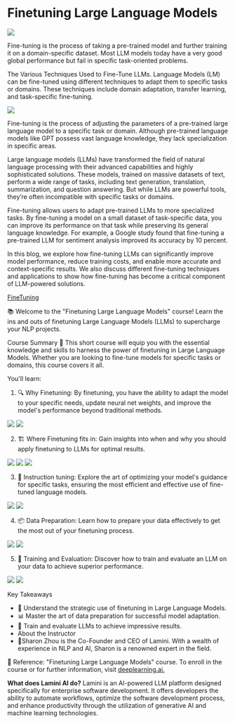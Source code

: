 # Finetuning Large Language Models

![](https://encrypted-tbn0.gstatic.com/images?q=tbn:ANd9GcRA-NbyYXCGRWN-h2AgJJTiRa0aGrAiDqx70Q&usqp=CAU)

Fine-tuning is the process of taking a pre-trained model and further training it on a domain-specific dataset. Most LLM models today have a very good global performance but fail in specific task-oriented problems.

The Various Techniques Used to Fine-Tune LLMs. Language Models (LM) can be fine-tuned using different techniques to adapt them to specific tasks or domains. These techniques include domain adaptation, transfer learning, and task-specific fine-tuning.

![](https://encrypted-tbn0.gstatic.com/images?q=tbn:ANd9GcRjkSoHUCdzuc0Zx8njoXHHMnDKj0eQFR13nw&usqp=CAU)

Fine-tuning is the process of adjusting the parameters of a pre-trained large language model to a specific task or domain. Although pre-trained language models like GPT possess vast language knowledge, they lack specialization in specific areas.


Large language models (LLMs) have transformed the field of natural language processing with their advanced capabilities and highly sophisticated solutions. These models, trained on massive datasets of text, perform a wide range of tasks, including text generation, translation, summarization, and question answering. But while LLMs are powerful tools, they’re often incompatible with specific tasks or domains.

Fine-tuning allows users to adapt pre-trained LLMs to more specialized tasks. By fine-tuning a model on a small dataset of task-specific data, you can improve its performance on that task while preserving its general language knowledge. For example, a Google study found that fine-tuning a pre-trained LLM for sentiment analysis improved its accuracy by 10 percent.

In this blog, we explore how fine-tuning LLMs can significantly improve model performance, reduce training costs, and enable more accurate and context-specific results. We also discuss different fine-tuning techniques and applications to show how fine-tuning has become a critical component of LLM-powered solutions.

[FineTuning](https://www.turing.com/resources/finetuning-large-language-models#a.-supervised-fine-tuning)



📚 Welcome to the "Finetuning Large Language Models" course! Learn the ins and outs of finetuning Large Language Models (LLMs) to supercharge your NLP projects.

Course Summary
📖 This short course will equip you with the essential knowledge and skills to harness the power of finetuning in Large Language Models. Whether you are looking to fine-tune models for specific tasks or domains, this course covers it all.

You'll learn:

1. 🔍 Why Finetuning: By finetuning, you have the ability to adapt the model to your specific needs, update neural net weights, and improve the model's performance beyond traditional methods.
   
![](https://github.com/ksm26/Finetuning-Large-Language-Models/blob/main/images/01_2.png)
![](https://github.com/ksm26/Finetuning-Large-Language-Models/blob/main/images/01_3.png)

2. 🏗️ Where Finetuning fits in: Gain insights into when and why you should apply finetuning to LLMs for optimal results.

![](https://github.com/ksm26/Finetuning-Large-Language-Models/blob/main/images/02_3.png)
![](https://github.com/ksm26/Finetuning-Large-Language-Models/blob/main/images/02_4.png)
![](https://github.com/ksm26/Finetuning-Large-Language-Models/blob/main/images/02_7.png)
  

3. 🧩 Instruction tuning: Explore the art of optimizing your model's guidance for specific tasks, ensuring the most efficient and effective use of fine-tuned language models.

![](https://github.com/ksm26/Finetuning-Large-Language-Models/blob/main/images/03_2.png)
![](https://github.com/ksm26/Finetuning-Large-Language-Models/blob/main/images/03_4.png)

4. 📦 Data Preparation: Learn how to prepare your data effectively to get the most out of your finetuning process.

![](https://github.com/ksm26/Finetuning-Large-Language-Models/blob/main/images/04_1.png)
![](https://github.com/ksm26/Finetuning-Large-Language-Models/blob/main/images/04_2.png)

5. 🧠 Training and Evaluation: Discover how to train and evaluate an LLM on your data to achieve superior performance.

![](https://github.com/ksm26/Finetuning-Large-Language-Models/blob/main/images/05_1.png)
![](https://github.com/ksm26/Finetuning-Large-Language-Models/blob/main/images/06_1.png)

Key Takeaways
- 🧭 Understand the strategic use of finetuning in Large Language Models.
- 📊 Master the art of data preparation for successful model adaptation.
- 🚀 Train and evaluate LLMs to achieve impressive results.
- About the Instructor
- 🌟Sharon Zhou is the Co-Founder and CEO of Lamini. With a wealth of experience in NLP and AI, Sharon is a renowned expert in the field.

🔗 Reference: "Finetuning Large Language Models" course. To enroll in the course or for further information, visit [deeplearning.ai.](https://www.deeplearning.ai/)


**What does Lamini AI do?**
Lamini is an AI-powered LLM platform designed specifically for enterprise software development. It offers developers the ability to automate workflows, optimize the software development process, and enhance productivity through the utilization of generative AI and machine learning technologies.
